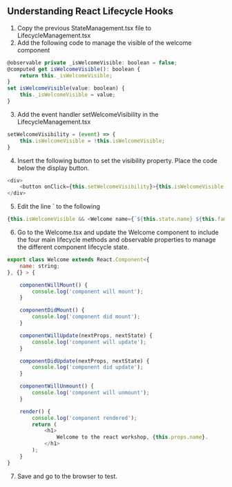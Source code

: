 ## Understanding React Lifecycle Hooks
1. Copy the previous StateManagement.tsx file to LifecycleManagement.tsx
2. Add the following code to manage the visible of the welcome component
```js
@observable private _isWelcomeVisible: boolean = false;
@computed get isWelcomeVisible(): boolean {
    return this._isWelcomeVisible;
}
set isWelcomeVisible(value: boolean) {
    this._isWelcomeVisible = value;
}
```
3. Add the event handler setWelcomeVisibility in the LifecycleManagement.tsx
```js
setWelcomeVisibility = (event) => {
    this.isWelcomeVisible = !this.isWelcomeVisible;
}   
```
4. Insert the following button to set the visibility property. Place the code below the display button.
```js
<div>
    <button onClick={this.setWelcomeVisibility}>{this.isWelcomeVisible ? 'Remove Welcome' : 'Show Welcome'}</button>
</div>
```
5. Edit the line `<Welcome name... /> to the following
```js
{this.isWelcomeVisible && <Welcome name={`${this.state.name} ${this.familyName}`} /> }
```
6. Go to the Welcome.tsx and update the Welcome component to include the four main lifecycle methods and observable properties to manage the different component lifecycle state.
```js
export class Welcome extends React.Component<{
    name: string;
}, {} > {

    componentWillMount() {
        console.log('component will mount');
    }

    componentDidMount() {
        console.log('component did mount');
    }

    componentWillUpdate(nextProps, nextState) {
        console.log('component will update');
    }

    componentDidUpdate(nextProps, nextState) {
        console.log('component did update');
    }

    componentWillUnmount() {
        console.log('component will unmount');
    }

    render() {
        console.log('component rendered');
        return (
            <h1>
                Welcome to the react workshop, {this.props.name}.
            </h1>
        );
    }
}
```
7. Save and go to the browser to test.